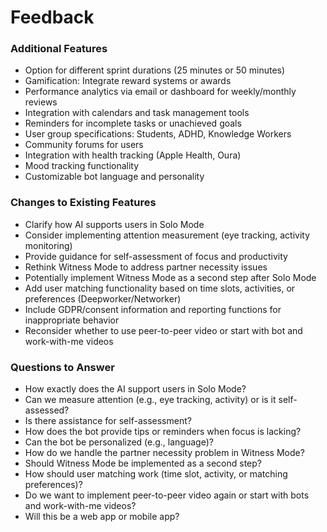 # Feedback

### Additional Features

* Option for different sprint durations (25 minutes or 50 minutes)
* Gamification: Integrate reward systems or awards
* Performance analytics via email or dashboard for weekly/monthly reviews
* Integration with calendars and task management tools
* Reminders for incomplete tasks or unachieved goals
* User group specifications: Students, ADHD, Knowledge Workers
* Community forums for users
* Integration with health tracking (Apple Health, Oura)
* Mood tracking functionality
* Customizable bot language and personality

### Changes to Existing Features

* Clarify how AI supports users in Solo Mode
* Consider implementing attention measurement (eye tracking, activity monitoring)
* Provide guidance for self-assessment of focus and productivity
* Rethink Witness Mode to address partner necessity issues
* Potentially implement Witness Mode as a second step after Solo Mode
* Add user matching functionality based on time slots, activities, or preferences (Deepworker/Networker)
* Include GDPR/consent information and reporting functions for inappropriate behavior
* Reconsider whether to use peer-to-peer video or start with bot and work-with-me videos

### Questions to Answer

* How exactly does the AI support users in Solo Mode?
* Can we measure attention (e.g., eye tracking, activity) or is it self-assessed?
* Is there assistance for self-assessment?
* How does the bot provide tips or reminders when focus is lacking?
* Can the bot be personalized (e.g., language)?
* How do we handle the partner necessity problem in Witness Mode?
* Should Witness Mode be implemented as a second step?
* How should user matching work (time slot, activity, or matching preferences)?
* Do we want to implement peer-to-peer video again or start with bots and work-with-me videos?
* Will this be a web app or mobile app?

